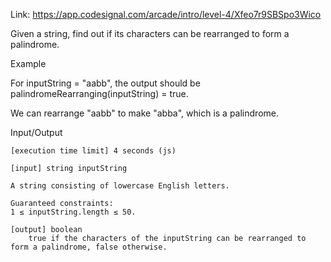Link: https://app.codesignal.com/arcade/intro/level-4/Xfeo7r9SBSpo3Wico

Given a string, find out if its characters can be rearranged to form a palindrome.

Example

For inputString = "aabb", the output should be
palindromeRearranging(inputString) = true.

We can rearrange "aabb" to make "abba", which is a palindrome.

Input/Output

    [execution time limit] 4 seconds (js)

    [input] string inputString

    A string consisting of lowercase English letters.

    Guaranteed constraints:
    1 ≤ inputString.length ≤ 50.

    [output] boolean
        true if the characters of the inputString can be rearranged to form a palindrome, false otherwise.
